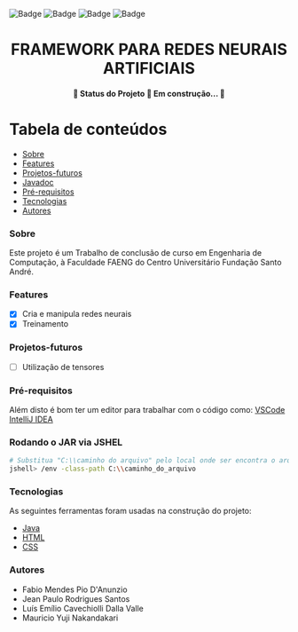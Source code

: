 ![Badge](https://img.shields.io/github/issues/StackDev-TCC/framework-neural_network)
![Badge](https://img.shields.io/github/forks/StackDev-TCC/framework-neural_network)
![Badge](https://img.shields.io/github/stars/StackDev-TCC/framework-neural_network)
![Badge](https://img.shields.io/github/license/StackDev-TCC/framework-neural_network)

<h1 align="center">FRAMEWORK PARA REDES NEURAIS ARTIFICIAIS</h1>

<h4 align="center"> 
	🚧  Status do Projeto 🚧 Em construção...  🚧
</h4>



Tabela de conteúdos
=================
<!--ts-->
   * [Sobre](#Sobre)
   * [Features](#features)
   * [Projetos-futuros](#projetos-futuros)
   * [Javadoc](https://stackdev-tcc.github.io/framework-neural_network/)
   * [Pré-requisitos](#pré-requisitos)
   * [Tecnologias](#tecnologias)
   * [Autores](#autores)
<!--te-->

### Sobre

Este projeto é um Trabalho de conclusão de curso em Engenharia de
Computação, à Faculdade FAENG do Centro Universitário Fundação Santo André.

### Features

- [x] Cria e manipula redes neurais
- [x] Treinamento

### Projetos-futuros

- [ ] Utilização de tensores

### Pré-requisitos

Além disto é bom ter um editor para trabalhar com o código como: 
[VSCode](https://code.visualstudio.com/)
[IntelliJ IDEA](https://www.jetbrains.com)

### Rodando o JAR via JSHEL

```bash
# Substitua "C:\\caminho do arquivo" pelo local onde ser encontra o arquivo .JAR
jshell> /env -class-path C:\\caminho_do_arquivo

```

### Tecnologias

As seguintes ferramentas foram usadas na construção do projeto:

- [Java](https://www.java.com/)
- [HTML](https://developer.mozilla.org/en-US/docs/Web/HTML)
- [CSS](https://developer.mozilla.org/en-US/docs/Web/CSS)

### Autores

- Fabio Mendes Pio D'Anunzio
- Jean Paulo Rodrigues Santos
- Luís Emílio Cavechiolli Dalla Valle
- Mauricio Yuji Nakandakari

